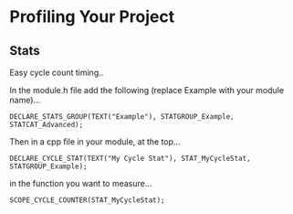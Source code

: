 # Profiling Your Project

## Stats

Easy cycle count timing..

In the module.h file add the following (replace Example with your module name)...

`DECLARE_STATS_GROUP(TEXT("Example"), STATGROUP_Example, STATCAT_Advanced);`

Then in a cpp file in your module, at the top...

`DECLARE_CYCLE_STAT(TEXT("My Cycle Stat"), STAT_MyCycleStat, STATGROUP_Example);`

in the function you want to measure...

`SCOPE_CYCLE_COUNTER(STAT_MyCycleStat);`
